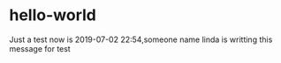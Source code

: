 # hello-world
Just a test
now is 2019-07-02 22:54,someone name linda  is writting this message for test
